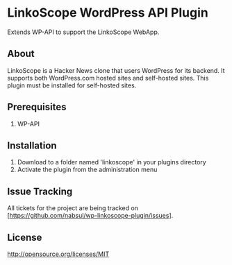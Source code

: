 # LinkoScope WordPress API Plugin

Extends WP-API to support the LinkoScope WebApp. 

## About

LinkoScope is a Hacker News clone that users WordPress for its backend. 
It supports both WordPress.com hosted sites and self-hosted sites. 
This plugin must be installed for self-hosted sites.

## Prerequisites

1. WP-API

## Installation

1. Download to a folder named 'linkoscope' in your plugins directory
2. Activate the plugin from the administration menu 

## Issue Tracking

All tickets for the project are being tracked on [https://github.com/nabsul/wp-linkoscope-plugin/issues]. 

## License

http://opensource.org/licenses/MIT
